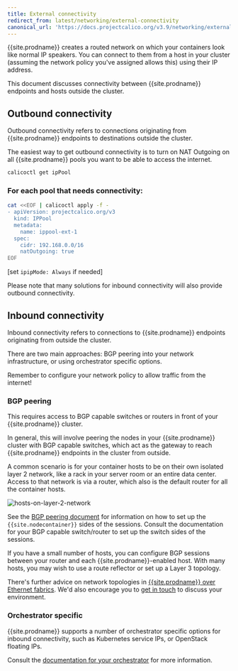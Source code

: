 ```yaml
---
title: External connectivity
redirect_from: latest/networking/external-connectivity
canonical_url: 'https://docs.projectcalico.org/v3.9/networking/external-connectivity'
---
```


{{site.prodname}} creates a routed network on which your containers look like normal IP
speakers. You can connect to them from a host in your cluster (assuming the
network policy you've assigned allows this) using their IP address.

This document discusses connectivity between {{site.prodname}} endpoints and hosts outside
the cluster.

## Outbound connectivity

Outbound connectivity refers to connections originating from {{site.prodname}} endpoints
to destinations outside the cluster.

The easiest way to get outbound connectivity is to turn on NAT Outgoing on all
{{site.prodname}} pools you want to be able to access the internet.

```bash
calicoctl get ipPool
```

### For each pool that needs connectivity:
```bash
cat <<EOF | calicoctl apply -f -
- apiVersion: projectcalico.org/v3
  kind: IPPool
  metadata:
    name: ippool-ext-1
  spec:
    cidr: 192.168.0.0/16
    natOutgoing: true
EOF
```

[set `ipipMode: Always` if needed]

Please note that many solutions for inbound connectivity will also provide
outbound connectivity.

## Inbound connectivity

Inbound connectivity refers to connections to {{site.prodname}} endpoints originating from
outside the cluster.

There are two main approaches: BGP peering into your network infrastructure, or
using orchestrator specific options.

Remember to configure your network policy to allow traffic from the internet!

### BGP peering

This requires access to BGP capable switches or routers in front of your {{site.prodname}}
cluster.

In general, this will involve peering the nodes in your {{site.prodname}} cluster with BGP
capable switches, which act as the gateway to reach {{site.prodname}} endpoints in the
cluster from outside.

A common scenario is for your container hosts to be on their own isolated layer
2 network, like a rack in your server room or an entire data center.  Access to
that network is via a router, which also is the default router for all the
container hosts.

![hosts-on-layer-2-network]({{site.baseurl}}/images/hosts-on-layer-2-network.png)

See the [BGP peering document]({{site.baseurl}}/{{page.version}}/networking/bgp)
for information on how to set up the `{{site.nodecontainer}}` sides of the sessions.
Consult the documentation for your BGP capable switch/router to set up the
switch sides of the sessions.

If you have a small number of hosts, you can configure BGP sessions between your router and each {{site.prodname}}-enabled host. With many hosts, you may wish to use a
route reflector or set up a Layer 3 topology.

There's further advice on network topologies in [{{site.prodname}} over Ethernet fabrics]({{site.baseurl}}/{{page.version}}/networking/design/l2-interconnect-fabric).
We'd also encourage you to [get in touch](https://www.projectcalico.org/contact/)
to discuss your environment.

### Orchestrator specific

{{site.prodname}} supports a number of orchestrator specific options for inbound
connectivity, such as Kubernetes service IPs, or OpenStack floating IPs.

Consult the [documentation for your orchestrator]({{site.baseurl}}/{{page.version}}/getting-started/) for more information.
